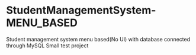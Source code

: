 # StudentManagementSystem-MENU_BASED
Student management system menu based(No UI) with database connected through MySQL Small test project 

